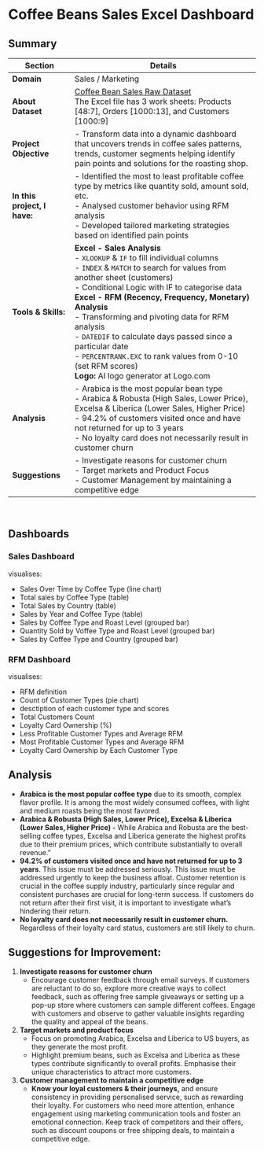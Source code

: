 # Coffee Beans Sales Excel Dashboard  

## Summary
| **Section**             | **Details**                                                                 |
|-------------------------|-----------------------------------------------------------------------------|
| **Domain**              | Sales / Marketing                                                           |
| **About Dataset**       | [Coffee Bean Sales Raw Dataset](https://www.kaggle.com/datasets/saadharoon27/coffee-bean-sales-raw-dataset/code) <br> The Excel file has 3 work sheets: Products [48:7], Orders [1000:13], and Customers [1000:9] |
| **Project Objective**   | - Transform data into a dynamic dashboard that uncovers trends in coffee sales patterns, trends, customer segments helping identify pain points and solutions for the roasting shop. |
| **In this project, I have:** | - Identified the most to least profitable coffee type by metrics like quantity sold, amount sold, etc. <br> - Analysed customer behavior using RFM analysis <br> - Developed tailored marketing strategies based on identified pain points |
| **Tools & Skills:**     | **Excel - Sales Analysis** <br> - `XLOOKUP` & `IF` to fill individual columns <br> - `INDEX` & `MATCH` to search for values from another sheet (customers) <br> - Conditional Logic with IF to categorise data <br> **Excel - RFM (Recency, Frequency, Monetary) Analysis** <br> - Transforming and pivoting data for RFM analysis <br> - `DATEDIF` to calculate days passed since a particular date <br> - `PERCENTRANK.EXC` to rank values from 0-10 (set RFM scores) <br> **Logo:** AI logo generator at Logo.com |
| **Analysis**            | - Arabica is the most popular bean type <br> - Arabica & Robusta (High Sales, Lower Price), Excelsa & Liberica (Lower Sales, Higher Price) <br> - 94.2% of customers visited once and have not returned for up to 3 years <br> - No loyalty card does not necessarily result in customer churn |
| **Suggestions**         | - Investigate reasons for customer churn <br> - Target markets and Product Focus <br> - Customer Management by maintaining a competitive edge |

<br>

## Dashboards

### Sales Dashboard
visualises:
- Sales Over Time by Coffee Type (line chart)
- Total sales by Coffee Type (table)
- Total Sales by Country (table)
- Sales by Year and Coffee Type (table)
- Sales by Coffee Type and Roast Level (grouped bar)
- Quantity Sold by Voffee Type and Roast Level (grouped bar)
- Sales by Coffee Type and Country (grouped bar)

### RFM Dashboard
visualises:
- RFM definition
- Count of Customer Types (pie chart)
- desctiption of each customer type and scores
- Total Customers Count
- Loyalty Card Ownership (%)
- Less Profitable Customer Types and Average RFM
- Most Profitable Customer Types and Average RFM
- Loyalty Card Ownership by Each Customer Type


## Analysis
- **Arabica is the most popular coffee type** due to its smooth, complex flavor profile. It is among the most widely consumed coffees, with light and medium roasts being the most favored.
- **Arabica & Robusta (High Sales, Lower Price), Excelsa & Liberica (Lower Sales, Higher Price) -** While Arabica and Robusta are the best-selling coffee types, Excelsa and Liberica generate the highest profits due to their premium prices, which contribute substantially to overall revenue.”
- **94.2% of customers visited once and have not returned for up to 3 years**. This issue must be addressed seriously. This issue must be addressed urgently to keep the business afloat. Customer retention is crucial in the coffee supply industry, particularly since regular and consistent purchases are crucial for long-term success. If customers do not return after their first visit, it is important to investigate what’s hindering their return.
- **No loyalty card does not necessarily result in customer churn.** Regardless of their loyalty card status, customers are still likely to churn.


## Suggestions for Improvement:

1. **Investigate reasons for customer churn**
    - Encourage customer feedback through email surveys. If customers are reluctant to do so, explore more creative ways to collect feedback, such as offering free sample giveaways or setting up a pop-up store where customers can sample different coffees. Engage with customers and observe to gather valuable insights regarding the quality and appeal of the beans.
1. **Target markets and product focus**
    - Focus on promoting Arabica, Excelsa and Liberica to US buyers, as they generate the most profit.
    - Highlight premium beans, such as Excelsa and Liberica as these types contribute significantly to overall profits. Emphasise their unique characteristics to attract more customers.
1. **Customer management to maintain a competitive edge**
    - **Know your loyal customers & their journeys,** and ensure consistency in providing personalised service, such as rewarding their loyalty. For customers who need more attention, enhance engagement using marketing communication tools and foster an emotional connection. Keep track of competitors and their offers, such as discount coupons or free shipping deals, to maintain a competitive edge.



